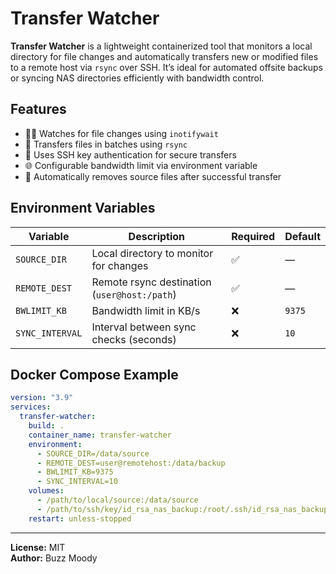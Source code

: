 # Transfer Watcher

**Transfer Watcher** is a lightweight containerized tool that monitors a local directory for file changes and automatically transfers new or modified files to a remote host via `rsync` over SSH. It’s ideal for automated offsite backups or syncing NAS directories efficiently with bandwidth control.

## Features

- 🕵️‍♂️ Watches for file changes using `inotifywait`
- 🚀 Transfers files in batches using `rsync`
- 🔐 Uses SSH key authentication for secure transfers
- 🌐 Configurable bandwidth limit via environment variable
- 🧹 Automatically removes source files after successful transfer

## Environment Variables

| Variable | Description | Required | Default |
|-----------|-------------|-----------|----------|
| `SOURCE_DIR` | Local directory to monitor for changes | ✅ | — |
| `REMOTE_DEST` | Remote rsync destination (`user@host:/path`) | ✅ | — |
| `BWLIMIT_KB` | Bandwidth limit in KB/s | ❌ | `9375` |
| `SYNC_INTERVAL` | Interval between sync checks (seconds) | ❌ | `10` |

## Docker Compose Example

```yaml
version: "3.9"
services:
  transfer-watcher:
    build: .
    container_name: transfer-watcher
    environment:
      - SOURCE_DIR=/data/source
      - REMOTE_DEST=user@remotehost:/data/backup
      - BWLIMIT_KB=9375
      - SYNC_INTERVAL=10
    volumes:
      - /path/to/local/source:/data/source
      - /path/to/ssh/key/id_rsa_nas_backup:/root/.ssh/id_rsa_nas_backup:ro
    restart: unless-stopped
```

---

**License:** MIT  
**Author:** Buzz Moody  
